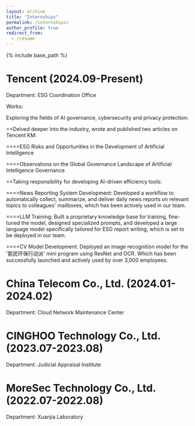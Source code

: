 ```yaml
---
layout: archive
title: "Internships"
permalink: /internships/
author_profile: true
redirect_from:
  - /resume
---
```


{% include base_path %}

Tencent (2024.09-Present)
======
Department: ESG Coordination Office

Works:

Exploring the fields of AI governance, cybersecurity and privacy protection:

==Delved deeper into the industry, wrote and published two articles on Tencent KM:

====ESG Risks and Opportunities in the Development of Artificial Intelligence

====Observations on the Global Governance Landscape of Artificial Intelligence Governance

==Taking responsibility for developing AI-driven efficiency tools:

====News Reporting System Development: Developed a workflow to automatically collect, summarize, and deliver daily news reports on relevant topics to colleagues' mailboxes, which has been actively used in our team.

====LLM Training: Built a proprietary knowledge base for training, fine-tuned the model, designed specialized prompts, and developed a large language model specifically tailored for ESG report writing, which is set to be deployed in our team.

====CV Model Development: Deployed an image recognition model for the '鹅民环保行动派' mini program using ResNet and OCR. Which has been successfully launched and actively used by over 3,000 employees.

China Telecom Co., Ltd. (2024.01-2024.02)
======
Department: Cloud Network Maintenance Center

CINGHOO Technology Co., Ltd. (2023.07-2023.08)
======
Department: Judicial Appraisal Institute

MoreSec Technology Co., Ltd. (2022.07-2022.08)
======
Department: Xuanjia Laboratory
